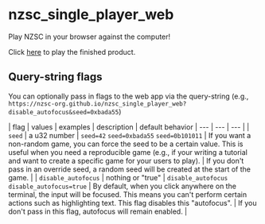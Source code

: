 # nzsc_single_player_web
Play NZSC in your browser against the computer!

Click [here](https://nzsc-org.github.io/nzsc_single_player_web) to play the finished product.

## Query-string flags
You can optionally pass in flags to the web app via the query-string (e.g., `https://nzsc-org.github.io/nzsc_single_player_web?disable_autofocus&seed=0xbada55`)

| flag | values | examples | description | default behavior
| --- | --- | --- |
| `seed` | a u32 number | `seed=42` `seed=0xbada55` `seed=0b101011` | If you want a non-random game, you can force the seed to be a certain value. This is useful when you need a reproducible game (e.g., if your writing a tutorial and want to create a specific game for your users to play). | If you don't pass in an override seed, a random seed will be created at the start of the game. |
| `disable_autofocus` | nothing or "true" | `disable_autofocus` `disable_autofocus=true` | By default, when you click anywhere on the terminal, the input will be focused. This means you can't perform certain actions such as highlighting text. This flag disables this "autofocus". | If you don't pass in this flag, autofocus will remain enabled. |
